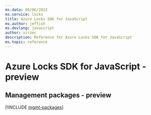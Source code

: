 ```yaml
---
ms.data: 09/06/2022
ms.service: locks
title: Azure Locks SDK for JavaScript
ms.author: jeffish
ms.devlang: javascript
author: xirzec
description: Reference for Azure Locks SDK for JavaScript
ms.topic: reference
---
```

# Azure Locks SDK for JavaScript - preview

## Management packages - preview
[!INCLUDE [mgmt-packages](locks-mgmt-index.md)]